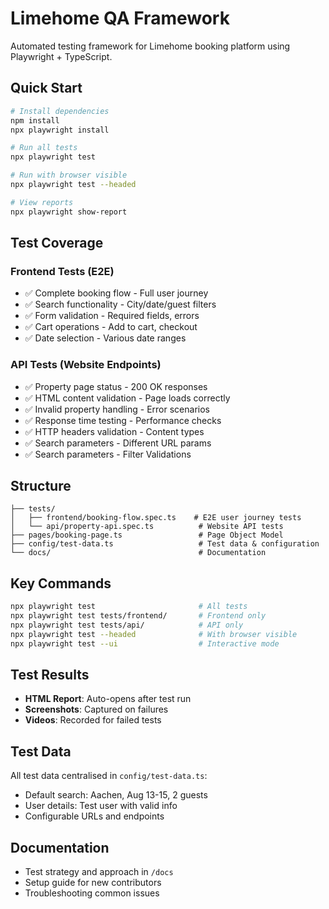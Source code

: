 # Limehome QA Framework

Automated testing framework for Limehome booking platform using Playwright + TypeScript.

## Quick Start

```bash
# Install dependencies
npm install
npx playwright install

# Run all tests
npx playwright test

# Run with browser visible
npx playwright test --headed

# View reports
npx playwright show-report
```

## Test Coverage

### Frontend Tests (E2E)
- ✅ Complete booking flow - Full user journey
- ✅ Search functionality - City/date/guest filters
- ✅ Form validation - Required fields, errors
- ✅ Cart operations - Add to cart, checkout
- ✅ Date selection - Various date ranges

### API Tests (Website Endpoints)
- ✅ Property page status - 200 OK responses  
- ✅ HTML content validation - Page loads correctly
- ✅ Invalid property handling - Error scenarios
- ✅ Response time testing - Performance checks
- ✅ HTTP headers validation - Content types
- ✅ Search parameters - Different URL params
- ✅ Search parameters - Filter Validations

## Structure

```
├── tests/
│   ├── frontend/booking-flow.spec.ts    # E2E user journey tests
│   └── api/property-api.spec.ts          # Website API tests
├── pages/booking-page.ts                 # Page Object Model
├── config/test-data.ts                   # Test data & configuration
└── docs/                                 # Documentation
```

## Key Commands

```bash
npx playwright test                       # All tests
npx playwright test tests/frontend/       # Frontend only
npx playwright test tests/api/            # API only
npx playwright test --headed              # With browser visible
npx playwright test --ui                  # Interactive mode
```

## Test Results
- **HTML Report**: Auto-opens after test run
- **Screenshots**: Captured on failures
- **Videos**: Recorded for failed tests

## Test Data
All test data centralised in `config/test-data.ts`:
- Default search: Aachen, Aug 13-15, 2 guests
- User details: Test user with valid info
- Configurable URLs and endpoints

## Documentation
- Test strategy and approach in `/docs`
- Setup guide for new contributors
- Troubleshooting common issues
